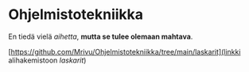 # Ohjelmistotekniikka
En tiedä vielä *aihetta*, **mutta se tulee olemaan mahtava**.

[https://github.com/Mrivu/Ohjelmistotekniikka/tree/main/laskarit](linkki alihakemistoon *laskarit*)
